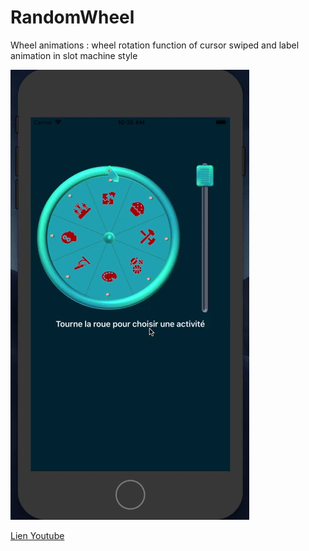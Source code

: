 # RandomWheel
Wheel animations : wheel rotation function of cursor swiped and label animation in slot machine style

![](randomWheel.gif)

<a href= "https://youtu.be/Q_bYZpHN-Ls">Lien Youtube</a>

